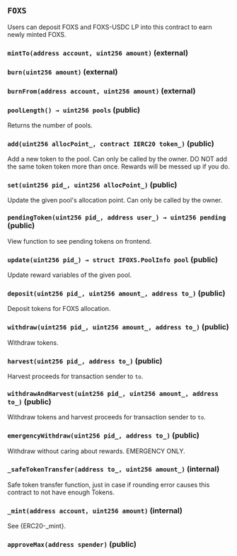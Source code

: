 ## `FOXS`

Users can deposit FOXS and FOXS-USDC LP into this contract
to earn newly minted FOXS.




### `mintTo(address account, uint256 amount)` (external)





### `burn(uint256 amount)` (external)





### `burnFrom(address account, uint256 amount)` (external)





### `poolLength() → uint256 pools` (public)

Returns the number of pools.



### `add(uint256 allocPoint_, contract IERC20 token_)` (public)

Add a new token to the pool. Can only be called by the owner.
DO NOT add the same token token more than once. Rewards will be messed up if you do.




### `set(uint256 pid_, uint256 allocPoint_)` (public)

Update the given pool's allocation point. Can only be called by the owner.




### `pendingToken(uint256 pid_, address user_) → uint256 pending` (public)

View function to see pending tokens on frontend.




### `update(uint256 pid_) → struct IFOXS.PoolInfo pool` (public)

Update reward variables of the given pool.




### `deposit(uint256 pid_, uint256 amount_, address to_)` (public)

Deposit tokens for FOXS allocation.




### `withdraw(uint256 pid_, uint256 amount_, address to_)` (public)

Withdraw tokens.




### `harvest(uint256 pid_, address to_)` (public)

Harvest proceeds for transaction sender to `to`.




### `withdrawAndHarvest(uint256 pid_, uint256 amount_, address to_)` (public)

Withdraw tokens and harvest proceeds for transaction sender to `to`.




### `emergencyWithdraw(uint256 pid_, address to_)` (public)

Withdraw without caring about rewards. EMERGENCY ONLY.




### `_safeTokenTransfer(address to_, uint256 amount_)` (internal)

Safe token transfer function,
just in case if rounding error causes this contract to not have enough Tokens.



### `_mint(address account, uint256 amount)` (internal)



See {ERC20-_mint}.

### `approveMax(address spender)` (public)






